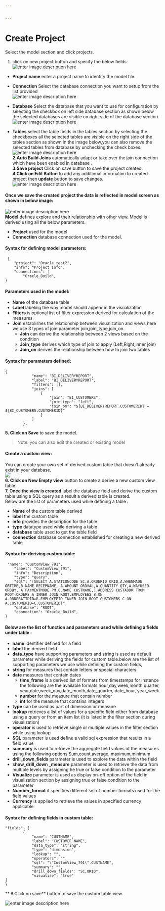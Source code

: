 ```yaml
---


---
```


<h1 id="create-project">Create Project</h1>
<p>Select the model section and click projects.</p>
<ol>
<li>click on new project button and specify the below fields:<br>
<img src="https://raw.githubusercontent.com/sv18042016/fp1/master/images/model1.png" alt="enter image description here"></li>
</ol>
<ul>
<li>
<p><strong>Project name</strong> enter a project name to identify the model file.</p>
</li>
<li>
<p><strong>Connection</strong> Select the database connection you want to setup from the list provided<br>
<img src="https://raw.githubusercontent.com/sv18042016/fp1/master/images/model2.png" alt="enter image description here"></p>
</li>
<li>
<p><strong>Database</strong> Select the database that you want to use for configuration by selecting the checkbox on left side database section as shown below the selected databases are visible on right side of the database section.<br>
<img src="https://raw.githubusercontent.com/sv18042016/fp1/master/images/model3.png" alt="enter image description here"></p>
</li>
<li>
<p><strong>Tables</strong> select the table fields in the tables section by selecting the checkboxes all the selected tables are visible on the right side of the tables section as shown in the image below,you can also remove the selected tables from database by unchecking the check boxes.<br>
<img src="https://raw.githubusercontent.com/sv18042016/fp1/master/images/model%204.png" alt="enter image description here"><br>
<strong>2.Auto Build Joins</strong> automatically adapt or take over the join connection which have been enabled in database .<br>
<strong>3.Save project</strong> Click on save button to save the project created.<br>
<strong>4.Click on Edit Button</strong>  to add any additional information to created project then <strong>update</strong> button to save changes.<br>
<img src="https://raw.githubusercontent.com/sv18042016/fp1/master/images/model5.png" alt="enter image description here"></p>
</li>
</ul>
<h4 id="once-we-save-the-created-project-the-data-is-reflected-in-model-screen-as-shown-in-below-image">Once we save the created project the data is reflected in model screen as shown in below image:</h4>
<p><img src="https://raw.githubusercontent.com/sv18042016/fp1/master/images/model7.png" alt="enter image description here"><br>
<strong>Model</strong> defines explore and their relationship with other view. Model is derived using all the below parameters.</p>
<ul>
<li><strong>Project</strong> used for the model</li>
<li><strong>Connection</strong> database connection used for the model.</li>
</ul>
<h4 id="syntax-for-defining-model-parameters">Syntax for defining model parameters:</h4>
<pre><code> {
	"project": "Oracle_test2",
	"info": "Project Info",
	"connections": [
		"Oracle_Build",
}
</code></pre>
<h4 id="parameters-used-in-the-model">Parameters used in the model:</h4>
<ul>
<li><strong>Name</strong> of the database table</li>
<li><strong>Label</strong> labeling the way model should appear in the visualization</li>
<li><strong>Filters</strong> is optional list of filter expression derived for calculation of the measures</li>
<li><strong>Join</strong> establishes the relationship between visualization and views,here we use 3 types of join parameter join,join_type,join_on.
<ul>
<li><strong>Join</strong> can derive the relationship between 2 views based on the condition</li>
<li><strong>Join_type</strong> derives which type of join to apply (Left,Right,inner join)</li>
<li><strong>Join_on</strong> derives the relationship between how to join two tables</li>
</ul>
</li>
</ul>
<h4 id="syntax-for-parameters-defined">Syntax for parameters defined:</h4>
<pre><code>{
			"name": "BI_DELIVERYREPORT",
			"label": "BI_DELIVERYREPORT",
			"filters": [],
			"joins": [
				{
					"join": "BI_CUSTOMERS",
					"join_type": "left",
					"join_on": "${BI_DELIVERYREPORT.CUSTOMERID} = ${BI_CUSTOMERS.CUSTOMERID}"
				}
			]
		},
</code></pre>
<p><strong>5. Click on Save</strong> to save the model.</p>
<blockquote>
<p>Note: you can also edit the created or existing model</p>
</blockquote>
<h4 id="create-a-custom-view">Create a custom view:</h4>
<p>You can create your own set of derived custom table that doesn’t already exist in your database.<br>
<img src="https://raw.githubusercontent.com/sv18042016/fp1/master/images/model8.png" alt="`"><br>
<strong>6. Click on New Empty view</strong> button to create a derive a new custom view table.<br>
<strong>7. Once the view is created</strong> label the database field and derive the custom table using a SQL query as a result a derived table is created.<br>
Below are the list of parameters used while defining a table :</p>
<ul>
<li><strong>Name</strong> of the custom table derived</li>
<li><strong>label</strong> the custom table</li>
<li><strong>info</strong> provides the description for the table</li>
<li><strong>type</strong> datatype used while deriving a table</li>
<li><strong>database</strong> table used to get the table field</li>
<li><strong>connection</strong> database connection established for creating a new derived table</li>
</ul>
<h4 id="syntax-for-deriving-custom-table">Syntax for deriving custom table:</h4>
<pre class=" language-undefined"><code class="prism language-{ language-undefined">	"name": "CustomView_791",
	"label": "CustomView_791",
	"info": "Description",
	"type": "query",
	"sql": "(SELECT A.STATIONCODE SC,A.ORDERID ORID,A.WHENMADE ORTIME,B.NAME RECEPNAME, A.AMOUNT ORDVAL,A.QUANTITY QTY,A.WAYUSED ORDBY, A.PAYMENTMODE PM,C.NAME CUSTNAME,C.ADDRESS CUSTADDR FROM ROOT.ORDERS A INNER JOIN ROOT.EMPLOYEES B ON A.ORDERATTDID=B.EMPLOYEEID INNER JOIN ROOT.CUSTOMERS C ON A.CUSTOMERID=C.CUSTOMERID)",
	"database": "ROOT",
	"connection": "Oracle_Build",
}
</code></pre>
<h4 id="below-are-the-list-of-function-and--parameters-used-while-defining-a-fields-under-table-">Below are the list of function and  parameters used while defining a fields under table :</h4>
<ul>
<li><strong>name</strong> identifier defined for a field</li>
<li><strong>label</strong>   the derived field</li>
<li><strong>data_type</strong> have supporting parameters and string is used as default parameter while deriving the fields for custom table.below are the list of supporting parameters we use while defining the custom fields,</li>
<li><strong>string</strong> for measures that contain letters or special characters</li>
<li><strong>date</strong> measures that contain dates
<ul>
<li><strong>time_frame</strong> is a derived list of formats from timestamps for instance the following are the available formats hour,day,week,month,quarter, year,date,week_day,date_month,date_quarter, date_hour, year_week.</li>
<li><strong>number</strong> for the measure that contain number</li>
<li><strong>int</strong> for the measure that contains integers</li>
</ul>
</li>
<li><strong>type</strong> can be used as part of dimension or measure</li>
<li><strong>lookup</strong> retrieves a list of values for a specific field either from database using a query or from an item list (it is listed in the filter section during visualization)</li>
<li><strong>operator</strong> is used to retrieve single or multiple values in the filter section while using lookup</li>
<li><strong>SQL</strong> parameter is used define a valid sql expression that results in a field value</li>
<li><strong>summary</strong> is used to retrieve the aggregate field values of the measures using the following options Sum,count,average, maximum,minimum</li>
<li><strong>drill_down_fields</strong> parameter is used to explore the data within the field</li>
<li><strong>show_drill_down _measure</strong> parameter is used to retrieve the data from multiple levels by assigning he true or false condition to the parameter</li>
<li><strong>Visualize</strong> parameter is used as display on-off option of the field in visualization section by assigning true or false condition to the parameter</li>
<li><strong>Number_format</strong> it specifies different set of number formats used for the field values</li>
<li><strong>Currency</strong> is applied to retrieve the values in specified currency applicable</li>
</ul>
<h4 id="syntax-for-defining-fields-in-custom-table">Syntax for defining fields in custom table:</h4>
<pre><code>"fields": [
		{
			"name": "CUSTNAME",
			"label": "CUSTOMER NAME",
			"data_type": "string",
			"type": "dimension",
			"lookup": "",
			"operators": "",
			"sql": "\"CustomView_791\".CUSTNAME",
			"summary": "",
			"drill_down_fields": "SC,ORID",
			"visualise": "true"
]
}
</code></pre>
<p>** 8.Click on save** button to save the custom table view.</p>
<p><img src="https://raw.githubusercontent.com/sv18042016/fp1/master/images/model9.png" alt="enter image description here"></p>

